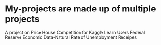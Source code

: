# My-projects are made up of multiple projects 
A project on Price House Competition for Kaggle Learn Users 
Federal Reserve Economic Data-Natural Rate of Unemployment 
Receipes 
